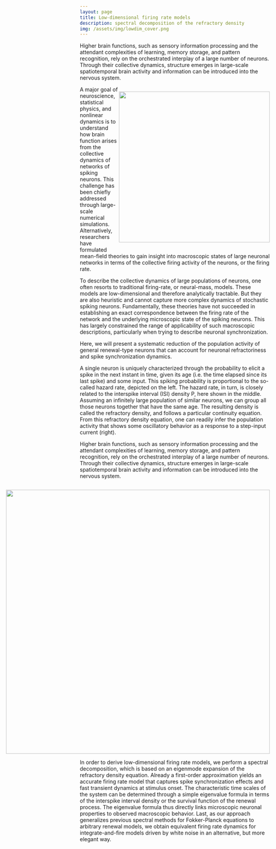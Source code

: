 ```yaml
---
layout: page
title: Low-dimensional firing rate models
description: spectral decomposition of the refractory density
img: /assets/img/lowdim_cover.png
---
```



<div>  
<p>Higher brain functions, such as sensory information processing and the attendant complexities of learning, memory storage, and pattern recognition, rely on the orchestrated interplay of a large number of neurons.
Through their collective dynamics, structure emerges in large-scale spatiotemporal brain activity and information can be introduced into the nervous system.
</p><p style="float: right;"><img src="{{ site.baseurl }}/assets/img/activity_fig.png" alt="" title="overview" style="float: left" width="400px" height="auto" padding="1px"></p>  
</div>
A major goal of neuroscience, statistical physics, and nonlinear dynamics is to understand how brain
function arises from the collective dynamics of networks of spiking neurons. This challenge has been
chiefly addressed through large-scale numerical simulations. Alternatively, researchers have formulated
mean-field theories to gain insight into macroscopic states of large neuronal networks in terms of the
collective firing activity of the neurons, or the firing rate.


To describe the collective dynamics of large populations of neurons, one often resorts to traditional firing-rate, or neural-mass, models. These models are low-dimensional and therefore analytically tractable. But they are also heuristic and cannot capture more complex dynamics of stochastic spiking neurons.
Fundamentally, these theories have not succeeded in
establishing an exact correspondence between the firing rate of the network and the underlying microscopic
state of the spiking neurons. This has largely constrained the range of applicability of such macroscopic
descriptions, particularly when trying to describe neuronal synchronization.


Here, we will present a systematic reduction of the population activity of general renewal-type neurons that can account for neuronal refractoriness and spike synchronization dynamics.
<div class="img_row">
    <img class="col three left" src="{{ site.baseurl }}/assets/img/PAR_network.png" alt="" title="overview" max-width="700px">
</div>
A single neuron is uniquely characterized through the probability to elicit a spike in the next instant in time, given its age (i.e. the time elapsed since its last spike) and some input.
This spiking probability is proportional to the so-called hazard rate, depicted on the left.
The hazard rate, in turn, is closely related to the interspike interval (ISI) density P, here shown in the middle.
Assuming an infinitely large population of similar neurons, we can group all those neurons together that have the same age.
The resulting density is called the refractory density, and follows a particular continuity equation.
From this refractory density equation, one can readily infer the population activity that shows some oscillatory behavior as a response to a step-input current (right).

<div>  
<p>Higher brain functions, such as sensory information processing and the attendant complexities of learning, memory storage, and pattern recognition, rely on the orchestrated interplay of a large number of neurons.
Through their collective dynamics, structure emerges in large-scale spatiotemporal brain activity and information can be introduced into the nervous system.
</p><p style="float: right;"><img src="{{ site.baseurl }}/assets/img/PAR_network.png" alt="" title="overview" style="float: left" width="700px" height="auto" padding="1px"></p>  
</div>

In order to derive low-dimensional firing rate models, we perform a spectral decomposition, which is based on an eigenmode expansion of the refractory density equation.
Already a first-order approximation yields an accurate firing rate model that captures spike synchronization effects and fast transient dynamics at stimulus onset. The characteristic time scales of the system can be determined through a simple eigenvalue formula in terms of the interspike interval density or the survival function of the renewal process. The eigenvalue formula thus directly links microscopic neuronal properties to observed macroscopic behavior. 
Last, as our approach generalizes previous spectral methods for Fokker-Planck equations to arbitrary renewal models, we obtain equivalent firing rate dynamics for integrate-and-fire models driven by white noise in an alternative, but more elegant way.

